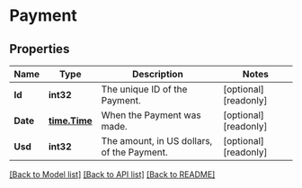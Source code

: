 # Payment

## Properties

Name | Type | Description | Notes
------------ | ------------- | ------------- | -------------
**Id** | **int32** | The unique ID of the Payment. | [optional] [readonly] 
**Date** | [**time.Time**](time.Time.md) | When the Payment was made. | [optional] [readonly] 
**Usd** | **int32** | The amount, in US dollars, of the Payment. | [optional] [readonly] 

[[Back to Model list]](../README.md#documentation-for-models) [[Back to API list]](../README.md#documentation-for-api-endpoints) [[Back to README]](../README.md)


